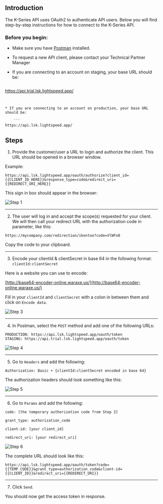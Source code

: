 ## Introduction

The K-Series API uses OAuth2 to authenticate API users. Below you will find step-by-step instructions for how to connect to the K-Series API.


### Before you begin:



* Make sure you have [Postman](https://www.postman.com/downloads/) installed.

* To request a new API client, please contact your Technical Partner Manager

* If you are connecting to an account on staging, your base URL should be:

  ```
https://api.trial.lsk.lightspeed.app/
```


* If you are connecting to an account on production, your base URL should be:

    ```
https://api.lsk.lightspeed.app/
```




## Steps



1. Provide the customer/user a URL to login and authorize the client. This URL should be opened in a browser window.

  Example:

  ```
https://api.lsk.lightspeed.app/oauth/authorize?client_id={{CLIENT_ID_HERE}}&response_type=code&redirect_uri={{REDIRECT_URI_HERE}}
```


  This sign in box should appear in the browser:

  ![Step 1](step1.png "step1")

***

2.  The user will log in and accept the scope(s) requested for your client. We will then call your redirect URL with the authorization code in parameter, like this:


  ```
https://mycompany.com/redirection/ikentoo?code=VlWFo0
```


Copy the code to your clipboard.

***

3. Encode your clientId & clientSecret in base 64 in the following format: `clientId:clientSecret`

Here is a website you can use to encode:

[http://base64-encoder-online.waraxe.us/](http://base64-encoder-online.waraxe.us/)

Fill in your `clientId` and `clientSecret` with a colon in between them and click on `Encode data`.


![Step 3](step3.png "step3")

***

4. In Postman, select the `POST` method and add one of the following URLs:

```
PRODUCTION: https://api.lsk.lightspeed.app/oauth/token
STAGING: https://api.trial.lsk.lightspeed.app/oauth/token
```

![Step 4](step4.png "step4")

***

5. Go to `Headers` and add the following:

```
Authorization: Basic + {clientId:clientSecret encoded in base 64}
```

The authorization headers should look something like this:


![Step 5](step5.png "step5")

***

6. Go to `Params` and add the following:

```
code: [the temporary authorization code from Step 2]

grant_type: authorization_code

client-id: [your client_id]

redirect_uri: [your redirect_uri]

```

![Step 6](step6.png "step6")


The complete URL should look like this:


```
https://api.lsk.lightspeed.app/oauth/token?code={{TEMP_CODE}}&grant_type=authorization_code&client-id={{CLIENT_ID}}&redirect_uri={{REDIRECT_URI}}
```
***

7. Click `Send`.

You should now get the access token in response.
